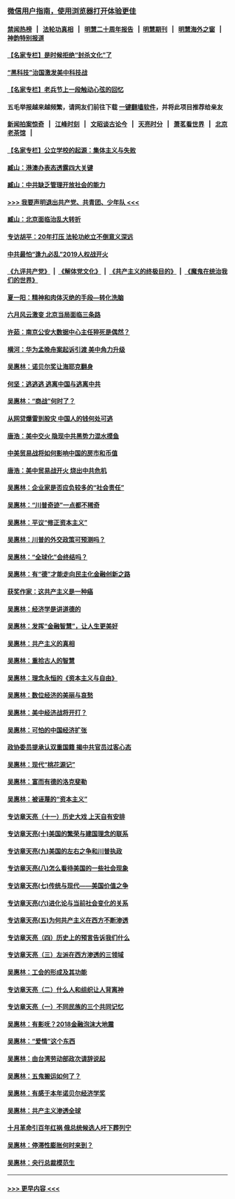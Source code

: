 ### [微信用户指南，使用浏览器打开体验更佳](https://github.com/gfw-breaker/banned-news1/blob/master/indexes/wechat-guide.md?t=0)
#### [禁闻热榜](热点新闻.md?t=0)  &nbsp;&nbsp;|&nbsp;&nbsp; [法轮功真相](https://github.com/gfw-breaker/truth/blob/master/README.md?t=0) &nbsp;&nbsp;|&nbsp;&nbsp; [明慧二十周年报告](https://github.com/gfw-breaker/mh-reports/blob/master/README.md?t=0) &nbsp;&nbsp;|&nbsp;&nbsp;[明慧期刊](https://github.com/gfw-breaker/mh-qikan) &nbsp;&nbsp;|&nbsp;&nbsp; [明慧海外之窗](https://github.com/gfw-breaker/mh-news/blob/master/README.md?t=0) &nbsp;&nbsp;|&nbsp;&nbsp; [神韵特别报道](https://github.com/gfw-breaker/mh-news/blob/master/shenyun.md?t=0)
#### [【名家专栏】是时候拒绝“封杀文化”了](../pages/nsc423/n11814093.md?t=02171644) 
#### [“黑科技”治国激发美中科技战](../pages/nsc423/n11638056.md?t=02171644) 
#### [【名家专栏】老兵节上一段触动心弦的回忆](../pages/nsc423/n11646016.md?t=02171644) 
#### 五毛举报越来越频繁，请网友们前往下载 [一键翻墙软件](https://github.com/gfw-breaker/ssr-accounts)，并将此项目推荐给亲友
#### [新闻拍案惊奇](https://github.com/gfw-breaker/banned-news1/blob/master/pages/link4.md) &nbsp;&nbsp;|&nbsp;&nbsp; [江峰时刻](https://github.com/gfw-breaker/banned-news1/blob/master/pages/link4.md) &nbsp;&nbsp;|&nbsp;&nbsp; [文昭谈古论今](https://github.com/gfw-breaker/banned-news1/blob/master/pages/link4.md) &nbsp;&nbsp;|&nbsp;&nbsp; [天亮时分](https://github.com/gfw-breaker/banned-news1/blob/master/pages/link4.md) &nbsp;&nbsp;|&nbsp;&nbsp; [萧茗看世界](https://github.com/gfw-breaker/banned-news1/blob/master/pages/link4.md) &nbsp;&nbsp;|&nbsp;&nbsp; [北京老茶馆](https://github.com/gfw-breaker/banned-news1/blob/master/pages/link4.md) &nbsp;&nbsp;|&nbsp;&nbsp; 
#### [【名家专栏】公立学校的起源：集体主义与失败](../pages/nsc423/n11601833.md?t=02171644) 
#### [臧山：港澳办表态透露四大关键](../pages/nsc423/n11421628.md?t=02171644) 
#### [臧山：中共缺乏管理开放社会的能力](../pages/nsc423/n11407457.md?t=02171644) 
#### [>>> 我要声明退出共产党、共青团、少年队 <<<](https://github.com/begood0513/goodnews/blob/master/quit/letter.md) 
#### [臧山：北京面临治乱大转折](../pages/nsc423/n11406895.md?t=02171644) 
#### [专访胡平：20年打压 法轮功屹立不倒意义深远](../pages/nsc423/n11398800.md?t=02171644) 
#### [中共最怕“逢九必乱”2019人权战开火](../pages/nsc423/n11385248.md?t=02171644) 
#### [《九评共产党》](https://github.com/begood0513/9ping.md/blob/master/README.md) &nbsp;|&nbsp; [《解体党文化》](../../../../jtdwh.md/blob/master/README.md)  &nbsp;|&nbsp; [《共产主义的终极目的》](../../../../gczydzjmd.md/blob/master/README.md) &nbsp;|&nbsp; [《魔鬼在统治我们的世界》](../../../../mgztzwmdsj.md/blob/master/README.md) 
#### [夏一阳：精神和肉体灭绝的手段—转化洗脑](../pages/nsc423/n11368250.md?t=02171644) 
#### [六月风云激变 北京当局面临三条路](../pages/nsc423/n11313668.md?t=02171644) 
#### [许茹：南京公安大数据中心主任猝死是偶然？](../pages/nsc423/n11064744.md?t=02171644) 
#### [横河：华为孟晚舟案起诉引渡 美中角力升级](../pages/nsc423/n11027230.md?t=02171644) 
#### [吴惠林：诺贝尔奖让海耶克翻身](../pages/nsc423/n10890049.md?t=02171644) 
#### [何坚：逃逃逃 逃离中国与逃离中共](../pages/nsc423/n10592891.md?t=02171644) 
#### [吴惠林：“商战”何时了？](../pages/nsc423/n10573558.md?t=02171644) 
#### [从网贷爆雷到股灾 中国人的钱何处可逃](../pages/nsc423/n10572800.md?t=02171644) 
#### [唐浩：美中交火 隐现中共黑势力混水摸鱼](../pages/nsc423/n10544040.md?t=02171644) 
#### [中美贸易战将如何影响中国的房市和币值](../pages/nsc423/n10543697.md?t=02171644) 
#### [唐浩：美中贸易战开火 烧出中共危机](../pages/nsc423/n10540126.md?t=02171644) 
#### [吴惠林：企业家是否应负较多的“社会责任”](../pages/nsc423/n10535022.md?t=02171644) 
#### [吴惠林：“川普奇迹”一点都不稀奇](../pages/nsc423/n10512808.md?t=02171644) 
#### [吴惠林：平议“修正资本主义”](../pages/nsc423/n10495724.md?t=02171644) 
#### [吴惠林：川普的外交政策可预测吗？](../pages/nsc423/n10462387.md?t=02171644) 
#### [吴惠林：“全球化”会终结吗？](../pages/nsc423/n10452838.md?t=02171644) 
#### [吴惠林：有“德”才能走向民主化金融创新之路](../pages/nsc423/n10432292.md?t=02171644) 
#### [获奖作家：这共产主义是一种癌](../pages/nsc423/n10431541.md?t=02171644) 
#### [吴惠林：经济学是讲道德的](../pages/nsc423/n10398014.md?t=02171644) 
#### [吴惠林：发挥“金融智慧”，让人生更美好](../pages/nsc423/n10375019.md?t=02171644) 
#### [吴惠林：共产主义的真相](../pages/nsc423/n10351394.md?t=02171644) 
#### [吴惠林：重拾古人的智慧](../pages/nsc423/n10337691.md?t=02171644) 
#### [吴惠林：理念永恒的《资本主义与自由》](../pages/nsc423/n10316274.md?t=02171644) 
#### [吴惠林：数位经济的美丽与哀愁](../pages/nsc423/n10292946.md?t=02171644) 
#### [吴惠林：美中经济战将开打？](../pages/nsc423/n10258825.md?t=02171644) 
#### [吴惠林：可怕的中国经济扩张](../pages/nsc423/n10219147.md?t=02171644) 
#### [政协委员提承认双重国籍 揭中共官员过客心态](../pages/nsc423/n10208809.md?t=02171644) 
#### [吴惠林：现代“桃花源记”](../pages/nsc423/n10185234.md?t=02171644) 
#### [吴惠林：富而有德的洛克斐勒](../pages/nsc423/n10142264.md?t=02171644) 
#### [吴惠林：被诬蔑的“资本主义”](../pages/nsc423/n10124816.md?t=02171644) 
#### [专访章天亮（十一）历史大戏 上天自有安排](../pages/nsc423/n10094905.md?t=02171644) 
#### [专访章天亮(十)美国的繁荣与建国理念的联系](../pages/nsc423/n10094899.md?t=02171644) 
#### [专访章天亮(九)美国的左右之争和川普执政](../pages/nsc423/n10094889.md?t=02171644) 
#### [专访章天亮(八)怎么看待美国的一些社会现象](../pages/nsc423/n10094857.md?t=02171644) 
#### [专访章天亮(七)传统与现代——美国价值之争](../pages/nsc423/n10093140.md?t=02171644) 
#### [专访章天亮(六)进化论与当前社会变化的关系](../pages/nsc423/n10092036.md?t=02171644) 
#### [专访章天亮(五)为何共产主义在西方不断渗透](../pages/nsc423/n10083620.md?t=02171644) 
#### [专访章天亮（四）历史上的预言告诉我们什么](../pages/nsc423/n10083606.md?t=02171644) 
#### [专访章天亮（三）左派在西方渗透的三领域](../pages/nsc423/n10081115.md?t=02171644) 
#### [吴惠林：工会的形成及其功能](../pages/nsc423/n10080633.md?t=02171644) 
#### [专访章天亮（二）什么人和组织让人背离神](../pages/nsc423/n10076637.md?t=02171644) 
#### [专访章天亮（一）不同民族的三个共同记忆](../pages/nsc423/n10074188.md?t=02171644) 
#### [吴惠林：有影呒？2018金融泡沫大地震](../pages/nsc423/n10040534.md?t=02171644) 
#### [吴惠林：“爱情”这个东西](../pages/nsc423/n10019423.md?t=02171644) 
#### [吴惠林：由台湾劳动部政次请辞说起](../pages/nsc423/n9979679.md?t=02171644) 
#### [吴惠林：五鬼搬运如何了？](../pages/nsc423/n9925338.md?t=02171644) 
#### [吴惠林：有感于本年诺贝尔经济学奖](../pages/nsc423/n9871883.md?t=02171644) 
#### [吴惠林：共产主义渗透全球](../pages/nsc423/n9812748.md?t=02171644) 
#### [十月革命引百年红祸 俄总统候选人吁下葬列宁](../pages/nsc423/n9810182.md?t=02171644) 
#### [吴惠林：停滞性膨胀何时来到？](../pages/nsc423/n9764136.md?t=02171644) 
#### [吴惠林：央行总裁模范生](../pages/nsc423/n9728134.md?t=02171644) 

----
#### [ >>> 更早内容 <<< ](../indexes/nsc423-earlier.md)
